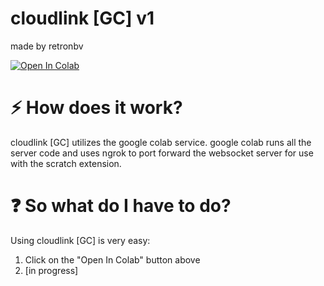 # cloudlink [GC] v1
made by retronbv

<a href="https://colab.research.google.com/github/retronbv/CloudLinkGC/blob/cloudlink-GC-v1/cloudlink%20%5BGC%5D%20SERVER.ipynb" target="_parent"><img src="https://colab.research.google.com/assets/colab-badge.svg" alt="Open In Colab"></a>

# :zap: How does it work?
cloudlink [GC] utilizes the google colab service. google colab runs all the server code and uses ngrok to port forward the websocket server for use with the scratch extension.

# ❓ So what do I have to do?
Using cloudlink [GC] is very easy:
1. Click on the "Open In Colab" button above
2. [in progress]
